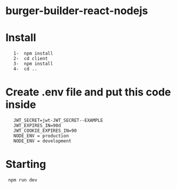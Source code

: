 # burger-builder-react-nodejs

# Install 

```
   1-  npm install 
   2-  cd client 
   3-  npm install
   4-  cd ..
```

# Create .env file and put this code inside 

```
   JWT_SECRET=jwt-JWT_SECRET--EXAMPLE
   JWT_EXPIRES_IN=90d
   JWT_COOKIE_EXPIRES_IN=90
   NODE_ENV = production
   NODE_ENV = development
```
# Starting 

```
 npm run dev 
```
